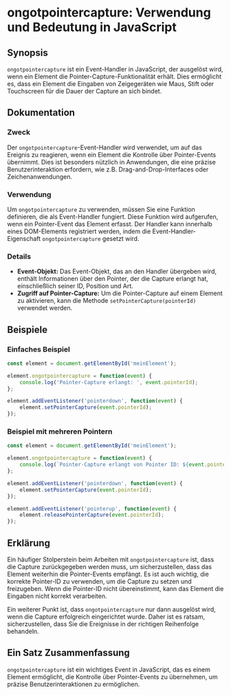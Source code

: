 <!--
Meta Description: # ongotpointercapture: Verwendung und Bedeutung in JavaScript ## Synopsis `ongotpointercapture` ist ein Event-Handler in JavaScript, der ausgelöst wir...
Meta Keywords: die, event, element, pointer, ongotpointercapture
-->

# ongotpointercapture: Verwendung und Bedeutung in JavaScript

## Synopsis
`ongotpointercapture` ist ein Event-Handler in JavaScript, der ausgelöst wird, wenn ein Element die Pointer-Capture-Funktionalität erhält. Dies ermöglicht es, dass ein Element die Eingaben von Zeigegeräten wie Maus, Stift oder Touchscreen für die Dauer der Capture an sich bindet.

## Dokumentation
### Zweck
Der `ongotpointercapture`-Event-Handler wird verwendet, um auf das Ereignis zu reagieren, wenn ein Element die Kontrolle über Pointer-Events übernimmt. Dies ist besonders nützlich in Anwendungen, die eine präzise Benutzerinteraktion erfordern, wie z.B. Drag-and-Drop-Interfaces oder Zeichenanwendungen.

### Verwendung
Um `ongotpointercapture` zu verwenden, müssen Sie eine Funktion definieren, die als Event-Handler fungiert. Diese Funktion wird aufgerufen, wenn ein Pointer-Event das Element erfasst. Der Handler kann innerhalb eines DOM-Elements registriert werden, indem die Event-Handler-Eigenschaft `ongotpointercapture` gesetzt wird.

### Details
- **Event-Objekt:** Das Event-Objekt, das an den Handler übergeben wird, enthält Informationen über den Pointer, der die Capture erlangt hat, einschließlich seiner ID, Position und Art.
- **Zugriff auf Pointer-Capture:** Um die Pointer-Capture auf einem Element zu aktivieren, kann die Methode `setPointerCapture(pointerId)` verwendet werden.

## Beispiele
### Einfaches Beispiel
```javascript
const element = document.getElementById('meinElement');

element.ongotpointercapture = function(event) {
    console.log('Pointer-Capture erlangt: ', event.pointerId);
};

element.addEventListener('pointerdown', function(event) {
    element.setPointerCapture(event.pointerId);
});
```

### Beispiel mit mehreren Pointern
```javascript
const element = document.getElementById('meinElement');

element.ongotpointercapture = function(event) {
    console.log(`Pointer-Capture erlangt von Pointer ID: ${event.pointerId}`);
};

element.addEventListener('pointerdown', function(event) {
    element.setPointerCapture(event.pointerId);
});

element.addEventListener('pointerup', function(event) {
    element.releasePointerCapture(event.pointerId);
});
```

## Erklärung
Ein häufiger Stolperstein beim Arbeiten mit `ongotpointercapture` ist, dass die Capture zurückgegeben werden muss, um sicherzustellen, dass das Element weiterhin die Pointer-Events empfängt. Es ist auch wichtig, die korrekte Pointer-ID zu verwenden, um die Capture zu setzen und freizugeben. Wenn die Pointer-ID nicht übereinstimmt, kann das Element die Eingaben nicht korrekt verarbeiten.

Ein weiterer Punkt ist, dass `ongotpointercapture` nur dann ausgelöst wird, wenn die Capture erfolgreich eingerichtet wurde. Daher ist es ratsam, sicherzustellen, dass Sie die Ereignisse in der richtigen Reihenfolge behandeln.

## Ein Satz Zusammenfassung
`ongotpointercapture` ist ein wichtiges Event in JavaScript, das es einem Element ermöglicht, die Kontrolle über Pointer-Events zu übernehmen, um präzise Benutzerinteraktionen zu ermöglichen.